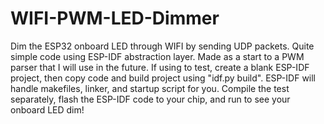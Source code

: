 # WIFI-PWM-LED-Dimmer
Dim the ESP32 onboard LED through WIFI by sending UDP packets. Quite simple code using ESP-IDF abstraction layer. Made as a start to a PWM parser that I will use in the future. If using to test, create a blank ESP-IDF project, then copy code and build project using "idf.py build". ESP-IDF will handle makefiles, linker, and startup script for you. Compile the test separately, flash the ESP-IDF code to your chip, and run to see your onboard LED dim!
